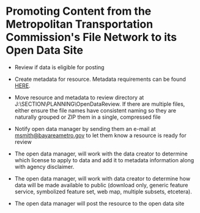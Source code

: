 # Promoting Content from the Metropolitan Transportation Commission's File Network to its Open Data Site

- Review if data is eligible for posting

- Create metadata for resource. Metadata requirements can be found [HERE](requirements_openDataMetadata.md).

- Move resource and metadata to review directory at J:\SECTION\PLANNING\OpenDataReview. If there are multiple files, either ensure the file names have consistent naming so they are naturally grouped or ZIP them in a single, compressed file

- Notify open data manager by sending them an e-mail at msmith@bayareametro.gov to let them know a resource is ready for review

-	The open data manager, will work with the data creator to determine which license to apply to data and add it to metadata information along with agency disclaimer.

-	The open data manager, will work with data creator to determine how data will be made available to public (download only, generic feature service, symbolized feature set, web map, multiple subsets, etcetera).

- The open data manager will post the resource to the open data site
